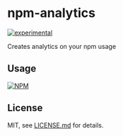 # npm-analytics

[![experimental](http://badges.github.io/stability-badges/dist/experimental.svg)](http://github.com/badges/stability-badges)

Creates analytics on your npm usage

## Usage

[![NPM](https://nodei.co/npm/npm-analytics.png)](https://www.npmjs.com/package/npm-analytics)

## License

MIT, see [LICENSE.md](http://github.com/Jam3/npm-analytics/blob/master/LICENSE.md) for details.
